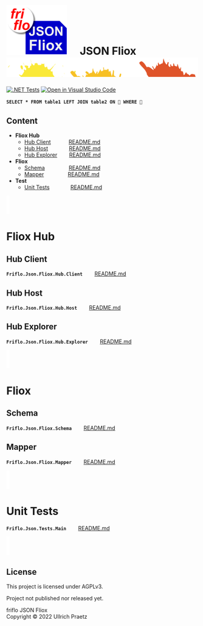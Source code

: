 

# ![logo](docs/images/Json-Fliox.svg)     **JSON Fliox**      ![SPLASH](docs/images/paint-splatter.svg)

[![.NET Tests](https://github.com/friflo/Friflo.Json.Fliox/workflows/.NET/badge.svg)](https://github.com/friflo/Friflo.Json.Fliox/actions)
[![Open in Visual Studio Code](https://open.vscode.dev/badges/open-in-vscode.svg)](https://open.vscode.dev/friflo/Friflo.Json.Fliox)


__`SELECT * FROM table1 LEFT JOIN table2 ON 💩 WHERE 💩`__


## Content
- **Fliox Hub**
    - [Hub Client](#hub-client)            [README.md](Json/Fliox.Hub/Client/)
    - [Hub Host](#hub-host)              [README.md](Json/Fliox.Hub/Host/)
    - [Hub Explorer](#hub-explorer)        [README.md](Json/Fliox.Hub.Explorer/)
- **Fliox**
    - [Schema](#schema)                [README.md](Json/Fliox/Schema/)
    - [Mapper](#mapper)                [README.md](Json/Fliox/Mapper/)
- **Test**
    - [Unit Tests](#unit-tests)              [README.md](Json.Tests/)




![section](docs/images/new-section.png)

# **Fliox Hub**

## **Hub Client**
**`Friflo.Json.Fliox.Hub.Client`**        [README.md](Json/Fliox.Hub/Client/)


## **Hub Host**
**`Friflo.Json.Fliox.Hub.Host`**        [README.md](Json/Fliox.Hub/Host/)


## **Hub Explorer**
**`Friflo.Json.Fliox.Hub.Explorer`**        [README.md](Json/Fliox.Hub.Explorer/)




![section](docs/images/new-section.png)

# **Fliox**

## **Schema**
**`Friflo.Json.Fliox.Schema`**        [README.md](Json/Fliox/Schema/)


## **Mapper**
**`Friflo.Json.Fliox.Mapper`**        [README.md](Json/Fliox/Mapper/)




![section](docs/images/new-section.png)

# **Unit Tests**
**`Friflo.Json.Tests.Main`**        [README.md](Json.Tests/)



![section](docs/images/new-section.png)

## License

This project is licensed under AGPLv3.

Project not published nor released yet.

friflo JSON Fliox  
Copyright © 2022 Ullrich Praetz
